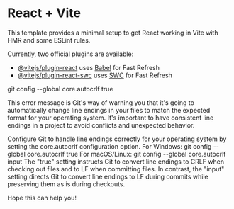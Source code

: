 # React + Vite

This template provides a minimal setup to get React working in Vite with HMR and some ESLint rules.

Currently, two official plugins are available:

- [@vitejs/plugin-react](https://github.com/vitejs/vite-plugin-react/blob/main/packages/plugin-react/README.md) uses [Babel](https://babeljs.io/) for Fast Refresh
- [@vitejs/plugin-react-swc](https://github.com/vitejs/vite-plugin-react-swc) uses [SWC](https://swc.rs/) for Fast Refresh


git config --global core.autocrlf true

This error message is Git's way of warning you that it's going to automatically change line endings in your files to match the expected format for your operating system. It's important to have consistent line endings in a project to avoid conflicts and unexpected behavior.

Configure Git to handle line endings correctly for your operating system by setting the core.autocrlf configuration option.
For Windows:
git config --global core.autocrlf true
For macOS/Linux:
git config --global core.autocrlf input
The "true" setting instructs Git to convert line endings to CRLF when checking out files and to LF when committing files.
In contrast, the "input" setting directs Git to convert line endings to LF during commits while preserving them as is during checkouts.

Hope this can help you!